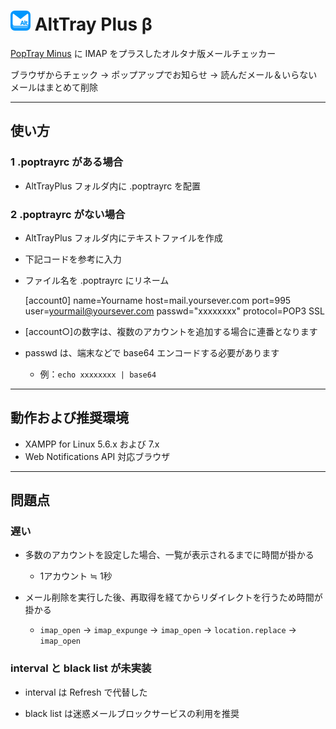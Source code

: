 # <img src="./icon.png" alt=alt> AltTray Plus β

[PopTray Minus](http://server-pro.com/poptrayminus/) に IMAP をプラスしたオルタナ版メールチェッカー

ブラウザからチェック → ポップアップでお知らせ → 読んだメール＆いらないメールはまとめて削除


---------------------------------------


## 使い方

### 1 .poptrayrc がある場合

* AltTrayPlus フォルダ内に .poptrayrc を配置

### 2 .poptrayrc がない場合

* AltTrayPlus フォルダ内にテキストファイルを作成
* 下記コードを参考に入力
* ファイル名を .poptrayrc にリネーム

    [account0]
    name=Yourname
    host=mail.yoursever.com
    port=995
    user=yourmail@yoursever.com
    passwd="xxxxxxxx"
    protocol=POP3 SSL

* [account○]の数字は、複数のアカウントを追加する場合に連番となります
* passwd は、端末などで base64 エンコードする必要があります
    * 例：`echo xxxxxxxx | base64`


---------------------------------------


## 動作および推奨環境

* XAMPP for Linux 5.6.x および 7.x
* Web Notifications API 対応ブラウザ

---------------------------------------


## 問題点

### 遅い

* 多数のアカウントを設定した場合、一覧が表示されるまでに時間が掛かる
    * 1アカウント ≒ 1秒
    
* メール削除を実行した後、再取得を経てからリダイレクトを行うため時間が掛かる
    * `imap_open` → `imap_expunge` → `imap_open` → `location.replace` → `imap_open`

### interval と black list が未実装

* interval は Refresh で代替した

* black list は迷惑メールブロックサービスの利用を推奨
